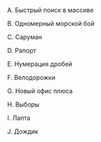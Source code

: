 A. Быстрый поиск в массиве

B. Одномерный морской бой

C. Саруман

D. Рапорт

E. Нумерация дробей

F. Велодорожки

G. Новый офис плюса

H. Выборы

I. Лапта

J. Дождик